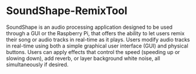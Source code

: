 # SoundShape-RemixTool
 SoundShape is an audio processing application designed to be used through a GUI or the Raspberry Pi, that offers the ability to let users remix their song or audio tracks in real-time as it plays. Users modify audio tracks in real-time using both a simple graphical user interface (GUI) and physical buttons. Users can apply effects that control the speed (speeding up or slowing down), add reverb, or layer background white noise, all simultaneously if desired.
